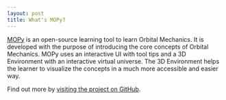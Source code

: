```yaml
---
layout: post
title: What's MOPy?
---
```


[MOPy](https://mechanics-of-orbit.github.io/MOPy) is an open-source learning tool to learn Orbital Mechanics. It is developed with the purpose of introducing the core concepts of Orbital Mechanics. MOPy uses an interactive UI with tool tips and a 3D Environment with an interactive virtual universe. The 3D Environment helps the learner to visualize the concepts in a much more accessible and easier way.


Find out more by [visiting the project on GitHub](https://github.com/Mechanics-of-Orbit/MOPy).
